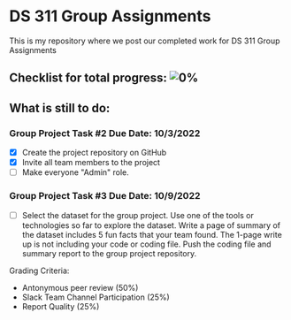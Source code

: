 # DS 311  Group Assignments
This is my repository where we post our completed work for DS 311 Group Assignments

## Checklist for total progress: ![0%](https://progress-bar.dev/0)
## What is still to do:
### Group Project Task #2 Due Date: 10/3/2022
- [x] Create the project repository on GitHub
- [x] Invite all team members to the project
- [ ] Make everyone "Admin" role.
### Group Project Task #3 Due Date: 10/9/2022
- [ ] Select the dataset for the group project. 
      Use one of the tools or technologies so far to explore the dataset.
      Write a page of summary of the dataset includes 5 fun facts that your team found.
      The 1-page write up is not including your code or coding file. 
      Push the coding file and summary report to the group project repository.
      
Grading Criteria:
- Antonymous peer review (50%)
- Slack Team Channel Participation (25%)
- Report Quality (25%)
